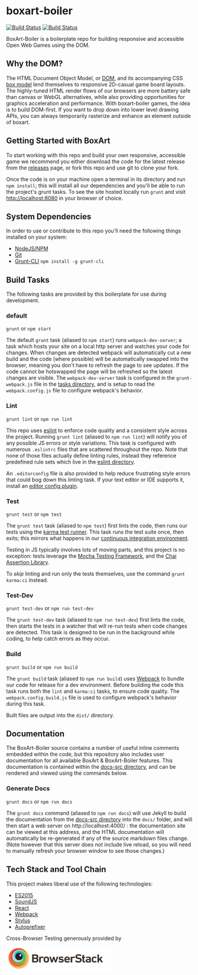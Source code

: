 # boxart-boiler

[![Build Status](https://ci.appveyor.com/api/projects/status/github/boxart/boxart-boiler?branch=master&svg=true)](https://ci.appveyor.com/project/boxart/boxart-boiler)
[![Build Status](https://travis-ci.org/boxart/boxart-boiler.svg?branch=master)](https://travis-ci.com/boxart/boxart-boiler)

BoxArt-Boiler is a boilerplate repo for building responsive and accessible Open Web Games using the DOM.

## Why the DOM?

The HTML Document Object Model, or [DOM](https://developer.mozilla.org/en-US/docs/Web/API/Document_Object_Model/Introduction), and its accompanying CSS [box model](https://developer.mozilla.org/en-US/docs/Web/CSS/CSS_Box_Model/Introduction_to_the_CSS_box_model) lend themselves to responsive 2D-casual game board layouts. The highly-tuned HTML render flows of our browsers are more battery safe than canvas or WebGL alternatives, while also providing opportunities for graphics acceleration and performance. With boxart-boiler games, the idea is to build DOM-first. If you want to drop down into lower level drawing APIs, you can always temporarily rasterize and enhance an element outside of boxart.

## Getting Started with BoxArt

To start working with this repo and build your own responsive, accessible game we recommend you either download the code for the latest release from the [releases] page, or fork this repo and use git to clone your fork.

Once the code is on your machine open a terminal in its directory and run `npm install`; this will install all our dependencies and you'll be able to run the project's grunt tasks. To see the site hosted locally run `grunt` and visit [http://localhost:8080] in your browser of choice.

## System Dependencies

In order to use or contribute to this repo you'll need the following things installed on your system:

  - [NodeJS/NPM]
  - [Git]
  - [Grunt-CLI] `npm install -g grunt-cli`

## Build Tasks

The following tasks are provided by this boilerplate for use during development.

### default 
`grunt` or `npm start`

The default `grunt` task (aliased to `npm start`) runs `webpack-dev-server`; a task which hosts your site on a local http server and watches your code for changes. When changes are detected webpack will automatically cut a new build and the code (where possible) will be automatically swapped into the browser, meaning you don't have to refresh the page to see updates. If the code cannot be hotswapped the page will be refreshed so the latest changes are visible. The `webpack-dev-server` task is configured in the `grunt-webpack.js` file in the [tasks directory], and is setup to read the `webpack.config.js` file to configure webpack's behavior.

### Lint
`grunt lint` or `npm run lint`

This repo uses [eslint] to enforce code quality and a consistent style across the project. Running `grunt lint` (aliased to `npm run lint`) will notify you of any possible JS errors or style variations. This task is configured with numerous `.eslintrc` files that are scattered throughout the repo. Note that none of those files actually define linting rules, instead they reference predefined rule sets which live in the [eslint directory].

An `.editorconfig` file is also provided to help reduce frustrating style 
errors that could bog down this linting task. If your text editor or IDE 
supports it, install an [editor config plugin].

### Test
`grunt test` or `npm test`

The `grunt test` task (aliased to `npm test`) first lints the code, then runs our tests using the [karma test runner]. This task runs the test suite once, then exits; this mirrors what happens in our [continuous integration environment].

Testing in JS typically involves lots of moving parts, and this project is no  exception: tests leverage the [Mocha Testing Framework], and the [Chai Assertion Library].

To _skip_ linting and run only the tests themselves, use the command `grunt karma:ci` instead.

### Test-Dev
`grunt test-dev` or `npm run test-dev`

The `grunt test-dev` task (aliased to `npm run test-dev`) first lints the code, then starts the tests in a watcher that will re-run tests when code changes are detected. This task is designed to be run in the background while coding, to help catch errors as they occur.

### Build
`grunt build` or `npm run build`

The `grunt build` task (aliased to `npm run build`) uses [Webpack] to bundle our code for release for a dev  environment. Before building the code this task runs both the `lint` and  `karma:ci` tasks, to ensure code quality. The `webpack.config.build.js` file is used to configure webpack's behavior during this task.

Built files are output into the `dist/` directory.

## Documentation

The BoxArt-Boiler source contains a number of useful inline comments embedded within the code, but this repository also includes user documentation for all available BoxArt & BoxArt-Boiler features. This documentation is contained within the [docs-src directory], and can be rendered and viewed using the commands below.

### Generate Docs
`grunt docs` or `npm run docs`

The `grunt docs` command (aliased to `npm run docs`) will use Jekyll to build the documentation from the [docs-src directory] into the `docs/` folder, and will then start a web server on http://localhost:4000/ : the documentation site can be viewed at this address, and the HTML documentation will automatically be re-generated if any of the source markdown files change. (Note however that this server does not include live reload, so you will need to manually refresh your browser window to see those changes.)

## Tech Stack and Tool Chain

This project makes liberal use of the following technologies:

  - [ES2015]
  - [SoundJS]
  - [React]
  - [Webpack]
  - [Stylus]
  - [Autoprefixer]

[Grunt-CLI]: http://gruntjs.com/getting-started
[Git]: https://git-scm.com/book/en/v2/Getting-Started-Installing-Git
[NodeJS/NPM]: https://nodejs.org/en/download/
[eslint]: http://eslint.org
[releases]: https://github.com/boxart/boxart-boiler/releases
[http://localhost:8080]: http://localhost:8080
[tasks directory]: https://github.com/boxart/boxart-boiler/tree/master/tasks
[eslint directory]: https://github.com/boxart/boxart-boiler/tree/master/eslint
[docs-src directory]: https://github.com/boxart/boxart-boiler/tree/master/docs-src
[karma test runner]: https://karma-runner.github.io/0.13/index.html
[Mocha Testing Framework]: https://mochajs.org/
[Chai Assertion Library]: http://chaijs.com/
[Webpack]: https://webpack.github.io/
[ES2015]: https://babeljs.io/docs/learn-es2015/
[SoundJS]: http://www.createjs.com/soundjs
[React]: https://facebook.github.io/react/
[Stylus]: http://stylus-lang.com/
[Autoprefixer]: https://github.com/postcss/autoprefixer
[editor config plugin]: http://editorconfig.org/#download
[continuous integration environment]: https://travis-ci.com

Cross-Browser Testing generously provided by

[![BrowserStack](docs-src/img/browserstack_logo.png)](https://www.browserstack.com)
